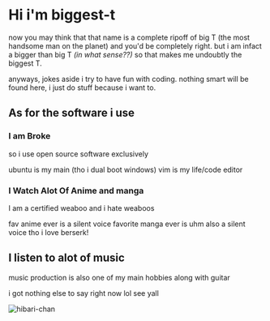 # Hi i'm  biggest-t

now you may think that that name is a complete ripoff of big T (the most handsome man on the planet) and you'd be completely  right.  but i am infact a bigger than big T *(in  what sense??)* so that makes me undoubtly the biggest T.

anyways, jokes aside i try to have fun with coding.  nothing smart will be found here, i just do stuff because i want to.
  
## As for the software i use
### I am Broke

so i use open source software exclusively

ubuntu is my main (tho i dual boot windows)
vim is my life/code editor

### I Watch Alot Of Anime and manga

I am a certified weaboo and i hate weaboos

fav anime ever is a silent voice
favorite manga ever is uhm also a silent voice
   tho i love berserk! 
   
## I listen to alot of music
music production is also one of my main hobbies along with guitar

i got nothing else to say right now lol see yall

![hibari-chan](https://m.media-amazon.com/images/M/MV5BZDQ4OWY1OTgtMWExMS00NWQ1LTkwZTgtMTM0YmE4MTk3ZGEwXkEyXkFqcGdeQXVyMTI0MDMwNzU5._V1_.jpg)
